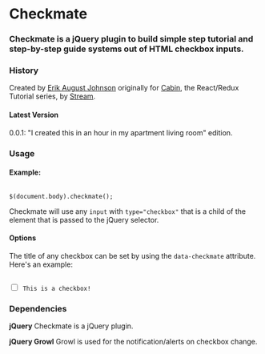 <h1>Checkmate</h1>

<h3>Checkmate is a jQuery plugin to build simple step tutorial and step-by-step guide systems out of HTML checkbox inputs.</h3>

<h3>History</h3>



Created by <a href="http://www.erikaugust.com" target="_blank">Erik August Johnson</a> originally for <a href="http://cabin.getstream.io" target="_blank">Cabin</a>, the React/Redux Tutorial series, by <a href="https://getstream.io" target="_blank">Stream</a>.

<h4>Latest Version</h4>
0.0.1: "I created this in an hour in my apartment living room" edition.

<h3>Usage</h3>

<h4>Example:</h4>

<pre><code>
$(document.body).checkmate();
</code></pre>

Checkmate will use any <code>input</code> with <code>type="checkbox"</code> that is a child of the element that is 
passed to the jQuery selector.

<h4>Options</h4>

The title of any checkbox can be set by using the <code>data-checkmate</code> attribute. Here's an example:

<pre><code>
<input type="checkbox" data-checkmate="Example" /> This is a checkbox!
</code></pre>

<h3>Dependencies</h3>

<strong>jQuery</strong>
Checkmate is a jQuery plugin.

<strong>jQuery Growl</strong>
Growl is used for the notification/alerts on checkbox change.